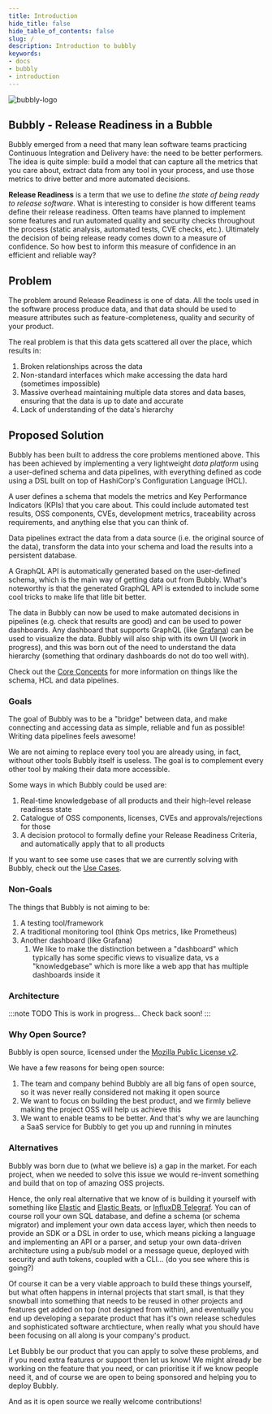 ```yaml
---
title: Introduction
hide_title: false
hide_table_of_contents: false
slug: /
description: Introduction to bubbly
keywords:
- docs
- bubbly
- introduction
---
```


![bubbly-logo](/img/bubbly-blue-wide.png)

## Bubbly - Release Readiness in a Bubble

Bubbly emerged from a need that many lean software teams practicing Continuous Integration and Delivery have: the need to be better performers. The idea is quite simple: build a model that can capture all the metrics that you care about, extract data from any tool in your process, and use those metrics to drive better and more automated decisions.

**Release Readiness** is a term that we use to define *the state of being ready to release software*.
What is interesting to consider is how different teams define their release readiness.
Often teams have planned to implement some features and run automated quality and security checks throughout the process (static analysis, automated tests, CVE checks, etc.).
Ultimately the decision of being release ready comes down to a measure of confidence.
So how best to inform this measure of confidence in an efficient and reliable way?

## Problem

The problem around Release Readiness is one of data.
All the tools used in the software process produce data, and that data should be used to measure attributes such as feature-completeness, quality and security of your product.

The real problem is that this data gets scattered all over the place, which results in:

1. Broken relationships across the data
2. Non-standard interfaces which make accessing the data hard (sometimes impossible)
3. Massive overhead maintaining multiple data stores and data bases, ensuring that the data is up to date and accurate
4. Lack of understanding of the data's hierarchy

## Proposed Solution

Bubbly has been built to address the core problems mentioned above.
This has been achieved by implementing a very lightweight *data platform* using a user-defined schema and data pipelines, with everything defined as code using a DSL built on top of HashiCorp's Configuration Language (HCL).

A user defines a schema that models the metrics and Key Performance Indicators (KPIs) that you care about. This could include automated test results, OSS components, CVEs, development metrics, traceability across requirements, and anything else that you can think of.

Data pipelines extract the data from a data source (i.e. the original source of the data), transform the data into your schema and load the results into a persistent database.

A GraphQL API is automatically generated based on the user-defined schema, which is the main way of getting data out from Bubbly.
What's noteworthy is that the generated GraphQL API is extended to include some cool tricks to make life that litle bit better.

The data in Bubbly can now be used to make automated decisions in pipelines (e.g. check that results are good) and can be used to power dashboards.
Any dashboard that supports GraphQL (like [Grafana](https://grafana.com/grafana/)) can be used to visualize the data.
Bubbly will also ship with its own UI (work in progress), and this was born out of the need to understand the data hierarchy (something that ordinary dashboards do not do too well with).

Check out the [Core Concepts](./core-concepts.md) for more information on things like the schema, HCL and data pipelines.

### Goals

The goal of Bubbly was to be a "bridge" between data, and make connecting and accessing data as simple, reliable and fun as possible! Writing data pipelines feels awesome!

We are not aiming to replace every tool you are already using, in fact, without other tools Bubbly itself is useless.
The goal is to complement every other tool by making their data more accessible.

Some ways in which Bubbly could be used are:

1. Real-time knowledgebase of all products and their high-level release readiness state
2. Catalogue of OSS components, licenses, CVEs and approvals/rejections for those
3. A decision protocol to formally define your Release Readiness Criteria, and automatically apply that to all products

If you want to see some use cases that we are currently solving with Bubbly, check out the [Use Cases](./use-cases.md).

### Non-Goals

The things that Bubbly is not aiming to be:

1. A testing tool/framework
2. A traditional monitoring tool (think Ops metrics, like Prometheus)
3. Another dashboard (like Grafana)
   1. We like to make the distinction between a "dashboard" which typically has some specific views to visualize data, vs a "knowledgebase" which is more like a web app that has multiple dashboards inside it

### Architecture

:::note TODO
This is work in progress... Check back soon!
:::

### Why Open Source?

Bubbly is open source, licensed under the [Mozilla Public License v2](https://www.mozilla.org/en-US/MPL/2.0/).

We have a few reasons for being open source:

1. The team and company behind Bubbly are all big fans of open source, so it was never really considered not making it open source
2. We want to focus on building the best product, and we firmly believe making the project OSS will help us achieve this
3. We want to enable teams to be better. And that's why we are launching a SaaS service for Bubbly to get you up and running in minutes

### Alternatives

Bubbly was born due to (what we believe is) a gap in the market.
For each project, when we needed to solve this issue we would re-invent something and build that on top of amazing OSS projects.

Hence, the only real alternative that we know of is building it yourself with something like [Elastic](https://www.elastic.co/) and [Elastic Beats](https://www.elastic.co/beats/), or [InfluxDB Telegraf](https://www.influxdata.com/time-series-platform/telegraf/).
You can of course roll your own SQL database, and define a schema (or schema migrator) and implement your own data access layer, which then needs to provide an SDK or a DSL in order to use, which means picking a language and implementing an API or a parser, and setup your own data-driven architecture using a pub/sub model or a message queue, deployed with security and auth tokens, coupled with a CLI... (do you see where this is going?)

Of course it can be a very viable approach to build these things yourself, but what often happens in internal projects that start small, is that they snowball into something that needs to be reused in other projects and features get added on top (not designed from within), and eventually you end up developing a separate product that has it's own release schedules and sophisticated software archtiecture, when really what you should have been focusing on all along is your company's product.

Let Bubbly be our product that you can apply to solve these problems, and if you need extra features or support then let us know!
We might already be working on the feature that you need, or can prioritise it if we know people need it, and of course we are open to being sponsored and helping you to deploy Bubbly.

And as it is open source we really welcome contributions!
